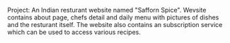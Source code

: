 Project:
An Indian resturant website named "Safforn Spice". 
Wevsite contains about page, chefs detail and daily menu with pictures of dishes and the resturant itself.
The website also contains an subscription service which can be used to access various recipes.
